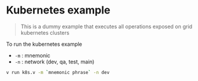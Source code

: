 # Kubernetes example

> This is a dummy example that executes all operations exposed on grid kubernetes clusters

To run the kubernetes example

- `-m` : mnemonic
- `-n` : network (dev, qa, test, main)

```sh
v run k8s.v -m `mnemonic phrase` -n dev
```
